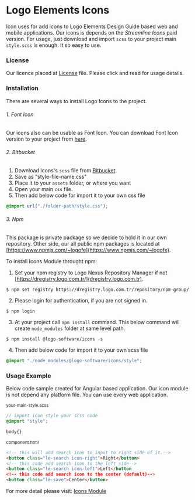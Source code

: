 # Logo Elements Icons
Icon uses for add icons to Logo Elements Design Guide based web and mobile applications. Our icons is depends on the *Streamline Icons* paid version.
For usage, just download and import `scss` to your project main `style.scss` is enough. It so easy to use.

### License
Our licence placed at [License](http://design.logo.com.tr/assets/guideline/icon/license.pdf) file. Please click and read for usage details.

### Installation
There are several ways to install Logo Icons to the project.

###### 1. Font Icon
Our icons also can be usable as Font Icon. You can download Font Icon version to your project from [here](http://design.logo.com.tr/assets/guideline/icon/LogoElements-v1.5.1.zip).

###### 2. Bitbucket
1. Download Icons's `scss` file from [Bitbucket](http://stash.logo.com.tr/projects/FD/repos/theme/browse/projects/logo-software/icons/style.scss).
2. Save as "style-file-name.css"
3. Place it to your `assets` folder, or where you want
4. Open your main `css` file.
5. Then add below code for import it to your own css file
 ```scss
 @import url("./folder-path/style.css");
 ```

###### 3. Npm
This package is private package so we decide to hold it in our own repository. Other side, our all public npm packages is located at [https://www.npmjs.com/~logofe](https://www.npmjs.com/~logofe).

To install Icons Module throught npm:

1. Set your npm registry to Logo Nexus Repository Manager if not [https://dregistry.logo.com.tr/](dregistry.logo.com.tr).
```shell
$ npm set registry https://dregistry.logo.com.tr/repository/npm-group/
```
2. Please login for authentication, if you are not signed in.
```shell
$ npm login
```
3. At your project call `npm install` command. This below command will create `node_modules` folder at same level path.
```shell
$ npm install @logo-software/icons -s
```
4. Then add below code for import it to your own scss file
```scss
@import "./node_modules/@logo-software/icons/style";
```

### Usage Example
Below code sample  created for Angular based application. Our icon module is not depend any platform file. You can use every web application.

<sub>your-main-style.scss</sub>
```scss
// import icon style your scss code
@import "style";

body{}
```
<sub>component.html</sub>
```html
<!-- this will add search icon to input to right side of it.-->
<button class="le-search icon-right">Right</button>
<!-- this code add search icon to the left side-->
<button class="le-search icon-left">Left</button
<!-- this code add search icon to the center (default)-->
<button class="le-save">Center</button>
```

For more detail please visit: [Icons Module](http://design.logo.com.tr/#/docs/components/icons-module#iconsmodule)
